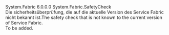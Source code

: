 <Type Name="UnknownSafetyCheck" FullName="System.Fabric.UnknownSafetyCheck">
  <TypeSignature Language="C#" Value="public sealed class UnknownSafetyCheck : System.Fabric.SafetyCheck" />
  <TypeSignature Language="ILAsm" Value=".class public auto ansi sealed beforefieldinit UnknownSafetyCheck extends System.Fabric.SafetyCheck" />
  <TypeSignature Language="DocId" Value="T:System.Fabric.UnknownSafetyCheck" />
  <TypeSignature Language="VB.NET" Value="Public NotInheritable Class UnknownSafetyCheck&#xA;Inherits SafetyCheck" />
  <TypeSignature Language="F#" Value="type UnknownSafetyCheck = class&#xA;    inherit SafetyCheck" />
  <AssemblyInfo>
    <AssemblyName>System.Fabric</AssemblyName>
    <AssemblyVersion>6.0.0.0</AssemblyVersion>
  </AssemblyInfo>
  <Base>
    <BaseTypeName>System.Fabric.SafetyCheck</BaseTypeName>
  </Base>
  <Interfaces />
  <Docs>
    <summary>
      <para>
            <span data-ttu-id="b1913-101">Die sicherheitsüberprüfung, die auf die aktuelle Version des Service Fabric nicht bekannt ist.</span><span class="sxs-lookup"><span data-stu-id="b1913-101">The safety check that is not known to the current version of Service Fabric.</span></span>
            </para>
    </summary>
    <remarks>To be added.</remarks>
  </Docs>
  <Members />
</Type>
